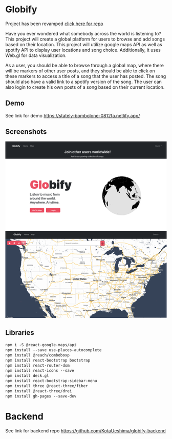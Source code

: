 # Globify

Project has been revamped [click here for repo](https://github.com/KotaUeshima/globify-frontend2.0)

Have you ever wondered what somebody across the world is listening to? This project will create a global platform for users to browse and add songs based on their location. This project will utilize google maps API as well as spotify API to display user locations and song choice. Additionally, it uses Web.gl for data visualization.

As a user, you should be able to browse through a global map, where there will be markers of other user posts, and they should be able to click on these markers to access a title of a song that the user has posted. The song should also have a valid link to a spotify version of the song. The user can also login to create his own posts of a song based on their current location.

## Demo

See link for demo https://stately-bombolone-0812fa.netlify.app/

## Screenshots

![screenshot](./public/screenshot.png)
![screenshot2](./public/screenshot2.png)

## Libraries

```
npm i -S @react-google-maps/api
npm install --save use-places-autocomplete
npm install @reach/comboboxp
npm install react-bootstrap bootstrap
npm install react-router-dom
npm install react-icons --save
npm install deck.gl
npm install react-bootstrap-sidebar-menu
npm install three @react-three/fiber
npm install @react-three/drei
npm install gh-pages --save-dev
```

# Backend

See link for backend repo https://github.com/KotaUeshima/globify-backend
